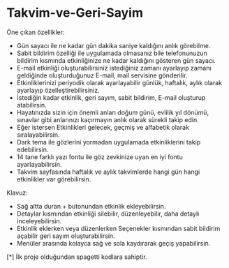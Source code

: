 # Takvim-ve-Geri-Sayim
Öne çıkan özellikler:
  - Gün sayacı ile ne kadar gün dakika saniye kaldığını anlık görebilme.
  - Sabit bildirim özelliği ile uygulamada olmasanız bile telefonunuzun bildirim kısmında etkinliğinize ne kadar kaldığını gösteren gün sayacı.
  - E-mail etkinliği oluşturabilirsiniz istediğiniz zamanı ayarlayıp zamanı geldiğinde oluşturduğunuz E-mail, mail servisine gönderilir.
  - Etkinliklerinizi periyodik olarak ayarlayabilir günlük, haftalık, aylık olarak ayarlayıp özelleştirebilirsiniz.
  - İstediğin kadar etkinlik, geri sayım, sabit bildirim, E-mail oluşturup atabilirsin.
  - Hayatınızda sizin için önemli anları doğum günü, evlilik yıl dönümü, sınavlar gibi anlarınızı kaçırmayın anlık olarak sürekli takip edin.
  - Eğer istersen Etkinlikleri gelecek, geçmiş ve alfabetik olarak sıralayabilirsin.
  - Dark tema ile gözlerini yormadan uygulamada etkinliklerini takip edebilirsin.
  - 14 tane farklı yazı fontu ile göz zevkinize uyan en iyi fontu ayarlayabilirsin.
  - Takvim sayfasında haftalık ve aylık takvimlerde hangi gün hangi etkinlikler var görebilirsin.


Klavuz:
  - Sağ altta duran + butonundan etkinlik ekleyebilirsin.
  - Detaylar kısmından etkinliği silebilir, düzenleyebilir, daha detaylı inceleyebilirsin.
  - Etkinlik eklerken veya düzenlerken Seçenekler kısmından sabit bildirim açabilir geri sayım oluşturabilirsin.
  - Menüler arasında kolayca sağ ve sola kaydırarak geçiş yapabilirsin.

[*] İlk proje olduğundan spagetti kodlara sahiptir.
